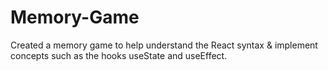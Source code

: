 # Memory-Game
Created a memory game to help understand the React syntax &amp; implement concepts such as the hooks useState and useEffect.
